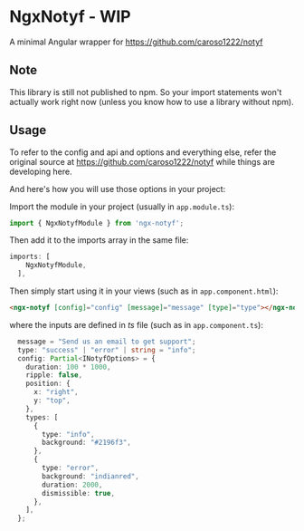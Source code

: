 # NgxNotyf - WIP
A minimal Angular wrapper for https://github.com/caroso1222/notyf

## Note
This library is still not published to npm. So your import statements won't actually work right now (unless you know how to use a library without npm).

## Usage
To refer to the config and api and options and everything else, refer the original source at https://github.com/caroso1222/notyf
while things are developing here.

And here's how you will use those options in your project:

Import the module in your project (usually in `app.module.ts`):

```typescript
import { NgxNotyfModule } from 'ngx-notyf';
```

Then add it to the imports array in the same file:

```typescript
imports: [
    NgxNotyfModule,
  ],
```

Then simply start using it in your views (such as in `app.component.html`):

```html
<ngx-notyf [config]="config" [message]="message" [type]="type"></ngx-notyf>
```

where the inputs are defined in _ts_ file (such as in `app.component.ts`):

```typescript
  message = "Send us an email to get support";
  type: "success" | "error" | string = "info";
  config: Partial<INotyfOptions> = {
    duration: 100 * 1000,
    ripple: false,
    position: {
      x: "right",
      y: "top",
    },
    types: [
      {
        type: "info",
        background: "#2196f3",
      },
      {
        type: "error",
        background: "indianred",
        duration: 2000,
        dismissible: true,
      },
    ],
  };
```